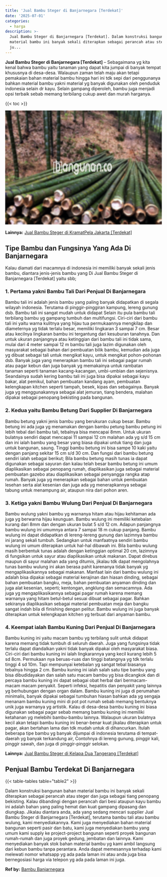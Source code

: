 ```yaml
---
title: 'Jual Bambu Steger di Banjarnegara [Terdekat]'
date: '2025-07-01'
categories:
  - harga
description: >-
  Jual Bambu Steger di Banjarnegara [Terdekat]. Dalam konstruksi bangunan bahan
  material bambu ini banyak sekali diterapkan sebagai perancah atau steger dan
  ju...
---
```


**Jual Bambu Steger di Banjarnegara \[Terdekat\]** – Sebagaimana yg kita kenal bahwa bambu yaitu tanaman yang dapat kita jumpai di banyak tempat khususnya di desa-desa. Walaupun zaman telah maju akan tetapi pemakaian bahan material bambu hingga hari ini tdk sepi dari penggunanya bahkan material bambu yakni material yg banyak digunakan oleh penduduk indonesia selain dr kayu. Selain gampang diperoleh, bambu juga menjadi opsi terbaik sebab memang terbilang cukup awet dan murah harganya.

{{< toc >}}

![Jual Bambu Steger di Banjarnegara [Terdekat]](/images/jual-bambu-tali-07.png)

**Lainnya:** [Jual Bambu Steger di KramatPela Jakarta \[Terdekat\]](https://bambu.bangunan.co/jual-bambu-steger-di-kramatpela-jakarta-terdekat/)

## Tipe Bambu dan Fungsinya Yang Ada Di Banjarnegara

Kalau diamati dari macamnya di indonesia ini memiliki banyak sekali jenis bambu, diantara jenis-jenis bambu yang Di Jual Bambu Steger di Banjarnegara \[Terdekat\] yaitu sbb;

### 1\. Pertama yakni Bambu Tali Dari Penjual Di Banjarnegara

Bambu tali ini adalah jenis bambu yang paling banyak didapatkan di segala wilayah indonesia. Terutama di pinggir-pinggiran kampung, lereng gunung dsb. Bambu tali ini sangat mudah untuk didapat Selain itu pula bambu tali terbilang bambu yg gampang tumbuh dan multifungsi. Ciri-ciri dari bambu tali ini yaitu warna kulitnya yang hijau tua permukaannya mengkilap dan diameternya yg tidak terlalu besar, memiliki lingkaran 3 sampai 7 cm. Besar atau kecilnya lingkaran bambu ini tergantung dari kesuburan tanahnya. Dan untuk ukuran panjangnya atau ketinggian dari bambu tali ini tidak sama, mulai dari 4 meter sampai 12 m bambu tali juga lazim digunakan oleh masyarakat sebagai bahan dari pembuatan bilik bambu, kemudian ada juga yg dibuat sebagai tali untuk mengikat kayu, untuk mengikat pohon-pohonan dsb. Banyak juga yang menerapkan bambu tali ini sebagai pagar rumah atau pagar kebun dan juga banyak yg memakainya untuk rambatan tanaman seperti tanaman kacang-kacangan, umbi-umbian dan sejenisnya. Seandainya sudah kering bambu tali ini juga bisa dipakai sebagai kayu bakar, alat pemikul, bahan pembuatan kandang ayam, pembuatan kelengkapan kitchen seperti tampah, besek, kipas dan sebagainya. Banyak juga yg menggunakannya sebagai alat jemuran, tiang bendera, malahan dipakai sebagai penopang bekisting pada bangunan.

### 2\. Kedua yaitu Bambu Betung Dari Supplier Di Banjarnegara

Bambu betung yakni jenis bambu yang berukuran cukup besar. Bambu betung ini ada juga yg menamakan dengan bambu petung bambu petung ini lebih tebal dari bambu tali, tebalnya bisa mencapai 8mm. Untuk ukuran bulatnya sendiri dapat mencapai 11 sampai 12 cm malahan ada yg s/d 15 cm dan ini ialah bambu yang besar yang biasa dipakai untuk tiang dan juga untuk bangunan, saung. Tinggi bambu betung ini bisa sampe 10 kaki yaitu dengan panjang sekitar 15 cm s/d 30 cm. Dan fungsi dari bambu betung sendiri ialah sebagai berikut; Bila bambu betung masih tunas ia dapat digunakan sebagai sayuran dan kalau telah besar bambu betung ini umum diaplikasikan sebagai penopang rumah, diaplikasikan juga sebagai material pembuatan gazebo atau diaplikasikan sebagai penyangga rangka atap rumah. Banyak juga yg menerapkan sebagai bahan untuk pembuatan lesehan serta alat kesenian dan juga ada yg menerapkannya sebagai tabung untuk menampung air, ataupun nira dari pohon aren.

### 3\. Ketiga yakni Bambu Wulung Dari Penjual Di Banjarnegara

Bambu wulung yakni bambu yg warnanya hitam atau hijau kehitaman ada juga yg berwarna hijau keunguan. Bambu wulung ini memiliki ketebalan kurang dari 8mm dan dengan ukuran bulat 5 s/d 12 cm. Adapun panjangnya bambu wulung ini umumnya antara 7 sampai 18 m cukup panjang. Bambu wulung ini dapat didapatkan di lereng-lereng gunung dan lazimnya bambu ini jarang sekali tumbuh. Sedangkan untuk manfaatnya sendiri bambu wulung ini umum diterapkan untuk hal-hal dibawah ini. Bila bambu wulung masih berbentuk tunas adalah dengan ketinggian optimal 20 cm, lazimnya di fungsikan untuk sayur atau diaplikasikan untuk makanan. Dapat direbus maupun di sayur malahan ada yang ditumis, jikalau tdk dapat mengolahnya tunas bambu wulung ini akan berasa pahit karenanya tidak banyak yg mengaplikasikannya sebagai makanan. Manfaat lain dari bambu wulung ini adalah bisa dipakai sebagai material kerajinan dan hiasan dinding, sebagai bahan pembuatan bangku, meja, bahan pembuatan anyaman dinding dan juga alat kesenian, seperti; kentongan, angklung dan semacamnya. Ada juga yg mengaplikasikannya sebagai pagar rumah karena memang warnanya yang hitam betul-betul sesuai dibuat sebagai pagar. Bahkan sekiranya diaplikasikan sebagai material pembuatan meja dan bangku sangat indah bila di finishing dengan pelitur. Bambu wulung ini juga banyak diterapkan untuk kelengkapan kitchen yg terbuat dari anyaman bambu.

### 4\. Keempat ialah Bambu Kuning Dari Penjual Di Banjarnegara

Bambu kuning ini yaitu macam bambu yg terbilang sulit untuk didapat karena memang tidak tumbuh di seluruh daerah. Juga yang fungsinya tidak terlalu dapat diandalkan yakni tidak banyak dipakai oleh masyarakat biasa. Ciri-ciri dari bambu kuning ini ialah lingkarannya yang kecil kurang lebih 5 sd 8cm. Permukaan nya beruas-ruas dan tinggi batangnya yg tdk terlalu tinggi 4 sd 10m. Tapi mempunyai ketebalan yg sangat tebal biasanya tebalnya hingga 2 cm. Bambu kuning ini ialah salah satu tipe bambu yang bisa dibudidayakan dan salah satu macam bambu yg bisa dicangkok dan di percaya bambu kuning ini dapat sebagai obat herbal dari bermacam-macam macam penyakit. Seperti infeksi, hepatitis dan penyakit yang lainnya yg berhubungan dengan organ dalam. Bambu kuning ini juga di perumahan minimalis, banyak dipakai sebagai tumbuhan hiasan bahkan ada yg sengaja menanam bambu kuning mini di pot pot rumah sebab memang bentuknya unik juga warnanya yg artistik. Kalau di desa-desa bambu kuning ini biasa digunakan sebagai pagar sebab memang bambu kuning ini memiliki ketahanan yg melebihi bambu-bambu lainnya. Walaupun ukuran bulatnya kecil akan tetapi bambu kuning ini benar-benar kuat jikalau diterapkan untuk pagar, akan bertahan lama dan tdk mudah untuk di dihancurkan. Itulah beberapa tipe bambu yg banyak dijumpai di indonesia terutama di tempat-daerah yg banyak terkandung air, Contohnya di lereng gunung, pinggir kali, pinggir sawah, dan juga di pinggir-pinggir selokan.

**Lainnya:** [Jual Bambu Steger di Kelapa Dua Tangerang \[Terdekat\]](https://bambu.bangunan.co/jual-bambu-steger-di-kelapa-dua-tangerang-terdekat/)

## Penjual Bambu Terdekat Di Banjarnegara

{{< table-tables table="table2" >}}

Dalam konstruksi bangunan bahan material bambu ini banyak sekali diterapkan sebagai perancah atau steger dan juga sebagai tiang penopang bekisting. Kalau dibandingi dengan perancah dari besi ataupun kayu bambu ini adalah bahan yang paling hemat dan kuat gampang dipasang dan diungkap. Jikalau diantara anda, ada yang sedang mencari supplier Jual Bambu Steger di Banjarnegara \[Terdekat\], terutama bambu tali atau bambu wulung, kami menyediakannya. Kami juga menyediakan bahan material bangunan seperti pasir dan batu, kami juga menyediakan bambu yang umum kami supply ke project-project bangunan seperti proyek bangunan rumah-rumah dan juga proyek gedung, jembatan dan lainnya. Kami menyediakan banyak stok bahan material bambu yg kami ambil langsung dari kebun bambu tanpa perantara. Anda dapat memesannya terhadap kami melewati nomor whatsapp yg ada pada laman ini atau anda juga bisa bernegosiasi harga via telepon yg ada pada laman ini juga.

**Ref by:** [Bambu Banjarnegara](https://id.wikipedia.org/wiki/Bambu)
